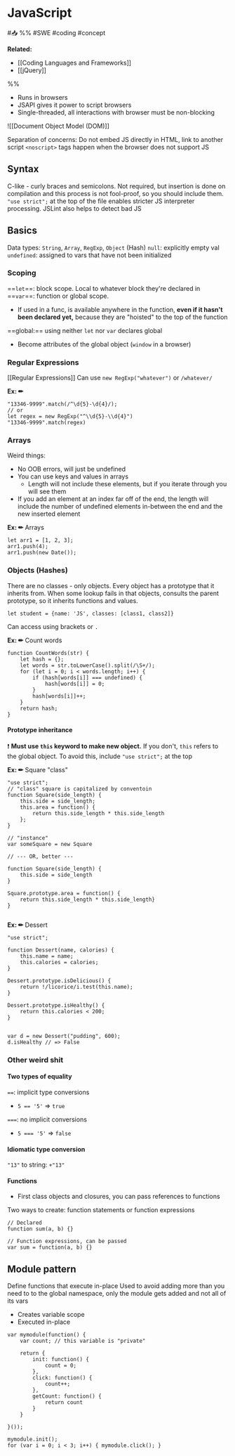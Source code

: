 # JavaScript
#📥 
%%
#SWE 
#coding
#concept

**Related:**
-  [[Coding Languages and Frameworks]]
-  [[jQuery]]

%%

- Runs in browsers
- JSAPI gives it power to script browsers 
- Single-threaded, all interactions with browser must be non-blocking

![[Document Object Model (DOM)]]

Separation of concerns: Do not embed JS directly in HTML, link to another script 
`<noscript>` tags happen when the browser does not support JS


## Syntax
C-like - curly braces and semicolons. Not required, but insertion is done on compilation and this process is not fool-proof, so you should include them. 
`"use strict";` at the top of the file enables stricter JS interpreter processing.
JSLint also helps to detect bad JS

## Basics 
Data types: `String`, `Array`, `RegExp`, `Object` (Hash)
`null`: explicitly empty val
`undefined`: assigned to vars that have not been initialized

### Scoping
==`let`==: block scope. Local to whatever block they're declared in
==`var`==: function or global scope. 
- If used in a func, is available anywhere in the function, **even if it hasn't been declared yet,** because they are "hoisted" to the top of the function

==global:== using neither `let` nor `var` declares global
- Become attributes of the global object (`window` in a browser)

### Regular Expressions
[[Regular Expressions]]
Can use `new RegExp("whatever")` or `/whatever/`

**Ex: ✏**  
```Js
"13346-9999".match(/^\d{5}-\d{4}/);
// or
let regex = new RegExp("^\\d{5}-\\d{4}")
"13346-9999".match(regex)

```

### Arrays
Weird things:
- No OOB errors, will just be undefined
- You can use keys and values in arrays
	- Length will not include these elements, but if you iterate through you will see them
- If you add an element at an index far off of the end, the length will include the number of undefined elements in-between the end and the new inserted element 

**Ex: ✏**  Arrays
```JS
let arr1 = [1, 2, 3];
arr1.push(4);
arr1.push(new Date());
```

### Objects (Hashes)
There are no classes - only objects. Every object has a prototype that it inherits from. When some lookup fails in that objects, consults the parent prototype, so it inherits functions and values. 

```JS
let student = {name: 'JS', classes: [class1, class2]}
```

Can access using brackets or `.`

**Ex: ✏**  Count words
```JS
function CountWords(str) {
	let hash = {};
	let words = str.toLowerCase().split(/\S+/);
	for (let i = 0; i < words.length; i++) {
		if (hash[words[i]] === undefined) {
			hash[words[i]] = 0;
		}
		hash[words[i]]++;
	}
	return hash;
}
```

#### Prototype inheritance
❗ **Must use `this` keyword to make new object.** If you don't, `this` refers to the global object. To avoid this, include `"use strict";` at the top 

**Ex: ✏**  Square "class"
```JS
"use strict";
// "class" square is capitalized by conventoin
function Square(side_length) {
	this.side = side_length;
	this.area = function() {
		return this.side_length * this.side_length
	};
}

// "instance"
var someSquare = new Square

// --- OR, better ---

function Square(side_length) {
	this.side = side_length
}

Square.prototype.area = function() {
	return this.side_length * this.side_length}
}


```

**Ex: ✏**  Dessert
```JS
"use strict";

function Dessert(name, calories) {
	this.name = name;
	this.calories = calories;
}

Dessert.prototype.isDelicious() {
	return !/licorice/i.test(this.name);
}

Dessert.prototype.isHealthy() {
	return this.calories < 200;
}


var d = new Dessert("pudding", 600);
d.isHealthy // => False
```


### Other weird shit
#### Two types of equality

`==`: implicit type conversions
-  `5 == '5'` => `true`

`===`: no implicit conversions
- `5 === '5'` => `false`

#### Idiomatic type conversion
`"13"` to string: `+"13"`

#### Functions
- First class objects and closures, you can pass references to functions

Two ways to create: function statements or function expressions

```JS
// Declared
function sum(a, b) {}

// Function expressions, can be passed
var sum = function(a, b) {}
```

## Module pattern
Define functions that execute in-place
Used to avoid adding more than you need to to the global namespace, only the module gets added and not all of its vars
- Creates variable scope
- Executed in-place

```JS
var mymodule(function() {
	var count; // this variable is "private"
	
	return {
		init: function() {
			count = 0;
		},
		click: function() {
			count++;
		},
		getCount: function() {
			return count
		}
	}
	
}());

mymodule.init();
for (var i = 0; i < 3; i++) { mymodule.click(); }

```

